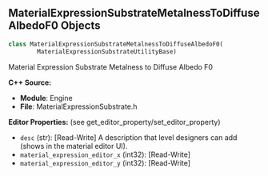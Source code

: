 ## MaterialExpressionSubstrateMetalnessToDiffuseAlbedoF0 Objects

```python
class MaterialExpressionSubstrateMetalnessToDiffuseAlbedoF0(
        MaterialExpressionSubstrateUtilityBase)
```

Material Expression Substrate Metalness to Diffuse Albedo F0

**C++ Source:**

- **Module**: Engine
- **File**: MaterialExpressionSubstrate.h

**Editor Properties:** (see get_editor_property/set_editor_property)

- ``desc`` (str):  [Read-Write] A description that level designers can add (shows in the material editor UI).
- ``material_expression_editor_x`` (int32):  [Read-Write]
- ``material_expression_editor_y`` (int32):  [Read-Write]

<a id="unreal.MaterialExpressionStrataMetalnessToDiffuseAlbedoF0"></a>